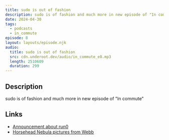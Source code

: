 ```yaml
---
title: sudo is out of fashion
description: sudo is of fashion and much more in new episode of "In commute"
date: 2024-04-30
tags:
  - podcasts
  - in_commute
episode: 8
layout: layouts/episode.njk
audio:
  title: sudo is out of fashion
  src: cdn.underoot.dev/audio/in_commute_e8.mp3
  length: 2510609
  duration: 299
---
```

## Description
sudo is of fashion and much more in new episode of "In commute"

## Links
- <a href="https://mastodon.social/@pid_eins/112353324518585654" target="_blank">Announcement about run0</a>
- <a href="https://www.esa.int/Science_Exploration/Space_Science/Webb/Webb_captures_iconic_Horsehead_Nebula_in_unprecedented_detail" target="_blank">Horsehead Nebula pictures from Webb</a>
